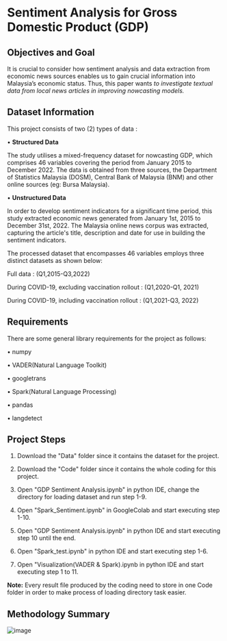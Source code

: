 # Sentiment Analysis for Gross Domestic Product (GDP)

## Objectives and Goal
It is crucial to consider how sentiment analysis and data extraction from economic news sources enables us to gain crucial information into Malaysia’s economic status. Thus, this paper wants *to investigate textual data from local news articles in improving nowcasting models.*

## Dataset Information
This project consists of two (2) types of data :

• **Structured Data**

The study utilises a mixed-frequency dataset for nowcasting    GDP, which comprises 46 variables covering the period from January 2015 to December 2022. The data is obtained from three sources, the Department of Statistics Malaysia (DOSM), Central Bank of Malaysia (BNM) and other online sources (eg: Bursa Malaysia).

• **Unstructured Data**

In order to develop sentiment indicators for a significant time period, this study extracted economic news generated from January 1st, 2015 to December 31st, 2022. The Malaysia online news corpus was extracted, capturing the article's title, description and date for use in building the sentiment indicators. 

The processed dataset that encompasses 46 variables employs three distinct datasets as shown below:

Full data : (Q1,2015-Q3,2022)

During COVID-19, excluding vaccination rollout : (Q1,2020-Q1, 2021)

During COVID-19, including vaccination rollout : (Q1,2021-Q3, 2022)


## Requirements
There are some general library requirements for the project as follows:

• numpy

• VADER(Natural Language Toolkit)

• googletrans

• Spark(Natural Language Processing)

• pandas

• langdetect

## Project Steps

1. Download the "Data" folder since it contains the dataset for the project.

2. Download the "Code" folder since it contains the whole coding for this project.

3. Open "GDP Sentiment Analysis.ipynb" in python IDE, change the directory for loading dataset and run step 1-9.

4. Open "Spark_Sentiment.ipynb" in GoogleColab and start executing step 1-10.

5. Open "GDP Sentiment Analysis.ipynb" in python IDE and start executing step 10 until the end.

6. Open "Spark_test.ipynb" in python IDE and start executing step 1-6.

7. Open "Visualization(VADER & Spark).ipynb in python IDE and start executing step 1 to 11.

**Note:** Every result file produced by the coding need to store in one Code folder in order to make 
          process of loading directory task easier.



## Methodology Summary
![image](https://user-images.githubusercontent.com/106640534/225506086-9123775a-406e-4e7c-b1da-3b8f3f90dd80.png)


